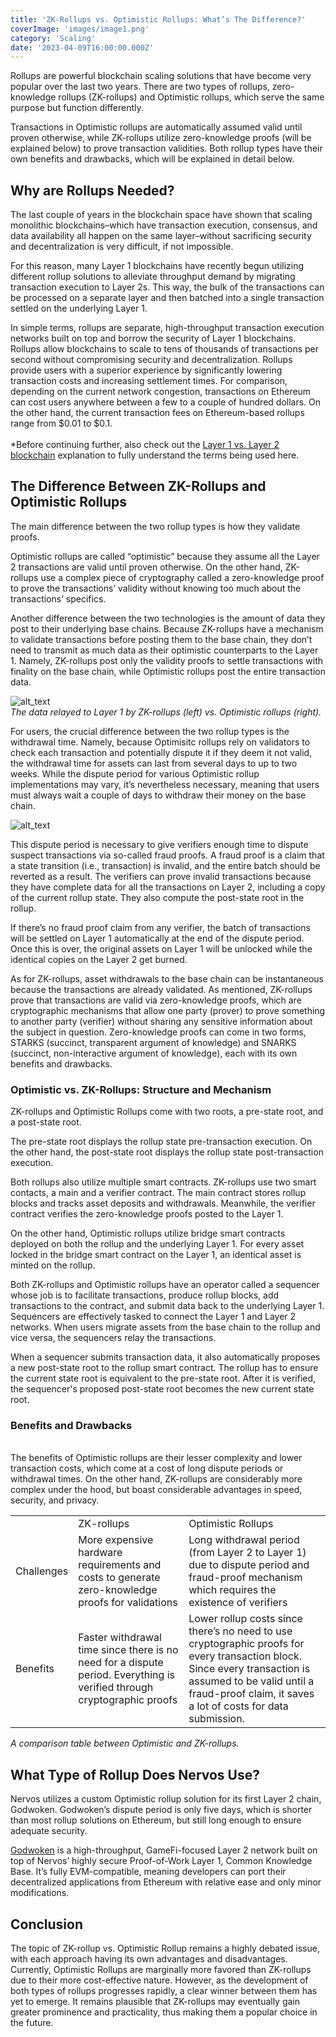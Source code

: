 ```yaml
---
title: 'ZK-Rollups vs. Optimistic Rollups: What’s The Difference?'
coverImage: 'images/image1.png'
category: 'Scaling'
date: '2023-04-09T16:00:00.000Z'
---
```


Rollups are powerful blockchain scaling solutions that have become very popular over the last two years. There are two types of rollups, zero-knowledge rollups (ZK-rollups) and Optimistic rollups, which serve the same purpose but function differently.

Transactions in Optimistic rollups are automatically assumed valid until proven otherwise, while ZK-rollups utilize zero-knowledge proofs (will be explained below) to prove transaction validities. Both rollup types have their own benefits and drawbacks, which will be explained in detail below.

## Why are Rollups Needed?

The last couple of years in the blockchain space have shown that scaling monolithic blockchains–which have transaction execution, consensus, and data availability all happen on the same layer–without sacrificing security and decentralization is very difficult, if not impossible.

For this reason, many Layer 1 blockchains have recently begun utilizing different rollup solutions to alleviate throughput demand by migrating transaction execution to Layer 2s. This way, the bulk of the transactions can be processed on a separate layer and then batched into a single transaction settled on the underlying Layer 1.

In simple terms, rollups are separate, high-throughput transaction execution networks built on top and borrow the security of Layer 1 blockchains. Rollups allow blockchains to scale to tens of thousands of transactions per second without compromising security and decentralization. Rollups provide users with a superior experience by significantly lowering transaction costs and increasing settlement times. For comparison, depending on the current network congestion, transactions on Ethereum can cost users anywhere between a few to a couple of hundred dollars. On the other hand, the current transaction fees on Ethereum-based rollups range from $0.01 to $0.1. \
 \
\*Before continuing further, also check out the [Layer 1 vs. Layer 2 blockchain](https://www.nervos.org/knowledge-base/layer_1_vs_layer_2) explanation to fully understand the terms being used here.

## The Difference Between ZK-Rollups and Optimistic Rollups

The main difference between the two rollup types is how they validate proofs.

Optimistic rollups are called “optimistic” because they assume all the Layer 2 transactions are valid until proven otherwise. On the other hand, ZK-rollups use a complex piece of cryptography called a zero-knowledge proof to prove the transactions’ validity without knowing too much about the transactions’ specifics.

Another difference between the two technologies is the amount of data they post to their underlying base chains. Because ZK-rollups have a mechanism to validate transactions before posting them to the base chain, they don’t need to transmit as much data as their optimistic counterparts to the Layer 1. Namely, ZK-rollups post only the validity proofs to settle transactions with finality on the base chain, while Optimistic rollups post the entire transaction data.

![alt_text](images/image2.png 'image_tooltip')
\
_The data relayed to Layer 1 by ZK-rollups (left) vs. Optimistic rollups (right)._

For users, the crucial difference between the two rollup types is the withdrawal time. Namely, because Optimisitc rollups rely on validators to check each transaction and potentially dispute it if they deem it not valid, the withdrawal time for assets can last from several days to up to two weeks. While the dispute period for various Optimistic rollup implementations may vary, it’s nevertheless necessary, meaning that users must always wait a couple of days to withdraw their money on the base chain.

![alt_text](images/image3.png 'image_tooltip')

This dispute period is necessary to give verifiers enough time to dispute suspect transactions via so-called fraud proofs. A fraud proof is a claim that a state transition (i.e., transaction) is invalid, and the entire batch should be reverted as a result. The verifiers can prove invalid transactions because they have complete data for all the transactions on Layer 2, including a copy of the current rollup state. They also compute the post-state root in the rollup.

If there’s no fraud proof claim from any verifier, the batch of transactions will be settled on Layer 1 automatically at the end of the dispute period. Once this is over, the original assets on Layer 1 will be unlocked while the identical copies on the Layer 2 get burned.

As for ZK-rollups, asset withdrawals to the base chain can be instantaneous because the transactions are already validated. As mentioned, ZK-rollups prove that transactions are valid via zero-knowledge proofs, which are cryptographic mechanisms that allow one party (prover) to prove something to another party (verifier) without sharing any sensitive information about the subject in question. Zero-knowledge proofs can come in two forms, STARKS (succinct, transparent argument of knowledge) and SNARKS (succinct, non-interactive argument of knowledge), each with its own benefits and drawbacks.

### Optimistic vs. ZK-Rollups: Structure and Mechanism

ZK-rollups and Optimistic Rollups come with two roots, a pre-state root, and a post-state root.

The pre-state root displays the rollup state pre-transaction execution. On the other hand, the post-state root displays the rollup state post-transaction execution.

Both rollups also utilize multiple smart contracts. ZK-rollups use two smart contacts, a main and a verifier contract. The main contract stores rollup blocks and tracks asset deposits and withdrawals. Meanwhile, the verifier contract verifies the zero-knowledge proofs posted to the Layer 1.

On the other hand, Optimistic rollups utilize bridge smart contracts deployed on both the rollup and the underlying Layer 1. For every asset locked in the bridge smart contract on the Layer 1, an identical asset is minted on the rollup.

Both ZK-rollups and Optimistic rollups have an operator called a sequencer whose job is to facilitate transactions, produce rollup blocks, add transactions to the contract, and submit data back to the underlying Layer 1. Sequencers are effectively tasked to connect the Layer 1 and Layer 2 networks. When users migrate assets from the base chain to the rollup and vice versa, the sequencers relay the transactions.

When a sequencer submits transaction data, it also automatically proposes a new post-state root to the rollup smart contract. The rollup has to ensure the current state root is equivalent to the pre-state root. After it is verified, the sequencer's proposed post-state root becomes the new current state root.

### Benefits and Drawbacks

\
The benefits of Optimistic rollups are their lesser complexity and lower transaction costs, which come at a cost of long dispute periods or withdrawal times. On the other hand, ZK-rollups are considerably more complex under the hood, but boast considerable advantages in speed, security, and privacy.

<table>
  <tr>
   <td>
   </td>
   <td>ZK-rollups
   </td>
   <td>Optimistic Rollups
   </td>
  </tr>
  <tr>
   <td>Challenges
   </td>
   <td>More expensive hardware requirements and costs to generate zero-knowledge proofs for validations
   </td>
   <td>Long withdrawal period (from Layer 2 to Layer 1) due to dispute period and fraud-proof mechanism which requires the existence of verifiers
   </td>
  </tr>
  <tr>
   <td>Benefits
   </td>
   <td>Faster withdrawal time since there is no need for a dispute period. Everything is verified through cryptographic proofs
   </td>
   <td>Lower rollup costs since there’s no need to use cryptographic proofs for every transaction block. Since every transaction is assumed to be valid until a fraud-proof claim, it saves a lot of costs for data submission.
   </td>
  </tr>
</table>

_A comparison table between Optimistic and ZK-rollups._

## What Type of Rollup Does Nervos Use? 

Nervos utilizes a custom Optimistic rollup solution for its first Layer 2 chain, Godwoken. Godwoken’s dispute period is only five days, which is shorter than most rollup solutions on Ethereum, but still long enough to ensure adequate security.

[Godwoken](https://www.nervos.org/godwoken) is a high-throughput, GameFi-focused Layer 2 network built on top of Nervos’ highly secure Proof-of-Work Layer 1, Common Knowledge Base. It’s fully EVM-compatible, meaning developers can port their decentralized applications from Ethereum with relative ease and only minor modifications.

## Conclusion

The topic of ZK-rollup vs. Optimistic Rollup remains a highly debated issue, with each approach having its own advantages and disadvantages. Currently, Optimistic Rollups are marginally more favored than ZK-rollups due to their more cost-effective nature. However, as the development of both types of rollups progresses rapidly, a clear winner between them has yet to emerge. It remains plausible that ZK-rollups may eventually gain greater prominence and practicality, thus making them a popular choice in the future.
